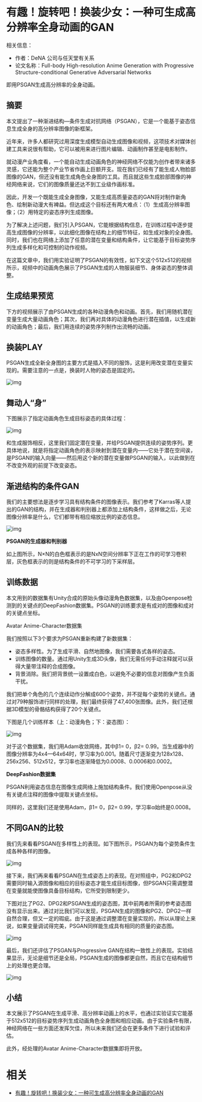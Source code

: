 
# 有趣！旋转吧！换装少女：一种可生成高分辨率全身动画的GAN


相关信息：

- 作者：DeNA 公司与任天堂有关系
- 论文名称：Full-body High-resolution Anime Generation with Progressive Structure-conditional Generative Adversarial Networks


即用PSGAN生成高分辨率的全身动画。

## **摘要**

本文提出了一种渐进结构—条件生成对抗网络（PSGAN），它是一个能基于姿态信息生成全身的高分辨率图像的新框架。

近年来，许多人都研究过用深度生成模型自动生成图像和视频，这项技术对媒体创建工具来说很有帮助，它可以被用来进行图片编辑、动画制作甚至是电影制作。

就动漫产业角度看，一个能自动生成动画角色的神经网络不仅能为创作者带来诸多灵感，它还能为整个产业节省作画上巨额开支。现在我们已经有了能生成人物脸部图像的GAN，但还没有能生成角色全身图的工具。而且就这些生成脸部图像的神经网络来说，它们的图像质量还达不到工业级作画标准。

因此，开发一个既能生成全身图像，又能生成高质量姿态的GAN将对制作新角色、绘制新动漫大有裨益。但达成这个目标还有两大难点：（1）生成高分辨率图像；（2）用特定的姿态序列生成图像。

为了解决上述问题，我们引入PSGAN，它能根据结构信息，在训练过程中逐步提高生成图像的分辨率，以此细化图像在结构上的细节特征，如生成对象的全身图。同时，我们也在网络上添加了任意的潜在变量和结构条件，让它能基于目标姿势序列生成多样化和可控制的动作视频。

在这篇文章中，我们用实验证明了PSGAN的有效性，如下文这个512x512的视频所示，视频中的动画角色展示了PSGAN生成的人物服装细节、身体姿态的整体调整。

## **生成结果预览**

下方的视频展示了由PSGAN生成的各种动漫角色和动画。首先，我们用随机潜在变量生成大量动画角色；其次，我们再对具体的动漫角色进行潜在插值，以生成新的动画角色；最后，我们用连续的姿势序列制作出流畅的动画。

## **换装PLAY**

PSGAN生成全新全身图的主要方式是插入不同的服饰，这是利用改变潜在变量实现的。需要注意的一点是，换装时人物的姿态是固定的。

![img](https://mmbiz.qpic.cn/mmbiz_png/hq0PKaHicMTF8COicKzia1MLvSjE0PCtdzye8hDBMB4ITyfPncuAejNIuvQB73kj1rMIG0Shy7Hiapz8tibYcDAiaVrg/640?tp=webp&wxfrom=5&wx_lazy=1&wx_co=1)

## 舞动人“身”

下图展示了指定动画角色生成目标姿态的具体过程：

![img](https://mmbiz.qpic.cn/mmbiz_png/hq0PKaHicMTF8COicKzia1MLvSjE0PCtdzy8mGPqcrLvj5yzuncXTYjk2OTKGz7KOR0yqVHibiaAw4Eib0B5GSL47rVw/640?tp=webp&wxfrom=5&wx_lazy=1&wx_co=1)

和生成服饰相反，这里我们固定潜在变量，并给PSGAN提供连续的姿势序列。更具体地说，就是将指定动画角色的表示映射到潜在变量内——它处于潜在空间诶，是PSGAN的输入向量——然后用这个新的潜在变量做PSGAN的输入，以此做到在不改变外观的前提下改变姿态。

## **渐进结构的条件GAN**

我们的主要想法是逐步学习具有结构条件的图像表示。我们参考了Karras等人提出的GAN的结构，并在生成器和判别器上都添加上结构条件，这样做之后，无论图像分辨率是什么，它们都带有相应缩放比例的姿态信息。

![img](https://mmbiz.qpic.cn/mmbiz_png/hq0PKaHicMTF8COicKzia1MLvSjE0PCtdzyvuXI2hScg79nSp5b6ga468a7JYgt6wYgnB360rTpYiba8kCP9vSgpEQ/640?tp=webp&wxfrom=5&wx_lazy=1&wx_co=1)

**PSGAN的生成器和判别器**

如上图所示，N×N的白色框表示的是NxN空间分辨率下正在工作的可学习卷积层，灰色框表示的则是结构条件的不可学习的下采样层。

## **训练数据**

本文用到的数据集有Unity合成的原始头像动漫角色数据集，以及由Openpose检测到的关键点的DeepFashion数据集。PSGAN的训练要求是有成对的图像和成对的关键点坐标。

Avatar Anime-Character数据集

我们按照以下3个要求为PSGAN重新构建了新数据集：

- 姿态多样性。为了生成平滑、自然地图像，我们需要各式各样的姿态。
- 训练图像的数量。通过用Unity生成3D头像，我们无需任何手动注释就可以获得大量带注释的合成图像。
- 背景消除。我们把背景统一设置成白色，以避免不必要的信息对图像产生负面干扰。

我们把单个角色的几个连续动作分解成600个姿势，并不捉每个姿势的关键点。通过对79种服饰进行同样的处理，我们最终获得了47,400张图像。此外，我们还根据3D模型的骨骼结构获得了20个关键点。

下图是几个训练样本（上：动漫角色；下：姿态图）：

![img](https://mmbiz.qpic.cn/mmbiz_png/hq0PKaHicMTF8COicKzia1MLvSjE0PCtdzyd4F7ZNiahia5kI5xtT6pzR9dr35ib9YPBSC0cgyicpAM8eTrOJLysuG1hQ/640?tp=webp&wxfrom=5&wx_lazy=1&wx_co=1)

对于这个数据集，我们用Adam收敛网络，其中β1= 0，β2= 0.99。当生成器中的图像分辨率为4x4—64x64时，学习率为0.001。随着尺寸逐渐变为128x128、256x256、512x512，学习率也逐渐降低为0.0008、0.0006和0.0002。

**DeepFashion数据集**

PSGAN利用姿态信息在图像生成网络上施加结构条件。我们使用Openpose从没有关键点注释的图像中提取关键点坐标。

同样的，这里我们还是使用Adam，β1= 0，β2= 0.99，学习率α始终是0.0008。

## **不同GAN的比较**

我们先来看看PSGAN在多样性上的表现。如下图所示，PSGAN为每个姿势条件生成各种各样的图像。

![img](https://mmbiz.qpic.cn/mmbiz_png/hq0PKaHicMTF8COicKzia1MLvSjE0PCtdzyCeJasW42Xkc1OEzSAWyUzOTIKCqD22zibxOdTaAUjLfINtH7qvibhsDg/640?tp=webp&wxfrom=5&wx_lazy=1&wx_co=1)

接下来，我们再来看看PSGAN在生成姿态上的表现。在对照组中，PG2和DPG2需要同时输入源图像和相应的目标姿态才能生成目标图像，但PSGAN只需调整潜在变量就能使图像具备目标结构，它所受到限制更少。

下图对比了PG2、DPG2和PSGAN生成的姿态图，其中前两者所需的参考姿态图没有显示出来。通过对比我们可以发现，PSGAN生成的图像和PG2、DPG2一样自然合理，但又一定的瑕疵。由于这是通过调整潜在变量实现的，所以从理论上来说，如果变量调试得完美，PSGAN同样能生成具有相同的质量的姿态图。

![img](https://mmbiz.qpic.cn/mmbiz_png/hq0PKaHicMTF8COicKzia1MLvSjE0PCtdzyOrKKw4NFU57eXaicVrg1jgqgib8aQJtYI47Ta2Urd3hNhMkdq0OGUebQ/640?tp=webp&wxfrom=5&wx_lazy=1&wx_co=1)

最后，我们还评估了PSGAN与Progressive GAN在结构一致性上的表现。实验结果显示，无论是细节还是全局，PSGAN生成的图像都更自然，而且它在结构细节上的处理也更合理。

![img](https://mmbiz.qpic.cn/mmbiz_png/hq0PKaHicMTF8COicKzia1MLvSjE0PCtdzy3cUOAfkoF1w0pdjqAib0KHKshRL9fq6HT8GDcjFIGQbkehMoLZbDy3g/640?tp=webp&wxfrom=5&wx_lazy=1&wx_co=1)

## **小结**

本文展示了PSGAN在生成平滑、高分辨率动画上的水平，也通过实验证实它能基于512x512的目标姿势序列生成动画角色全身图和相应动画。由于实验条件有限，神经网络在一些方面还发挥欠佳，所以未来我们还会在更多条件下进行试验和评估。

此外，经处理的Avatar Anime-Character数据集即将开放。




# 相关

- [有趣！旋转吧！换装少女：一种可生成高分辨率全身动画的GAN](https://mp.weixin.qq.com/s?__biz=MzA4NzE1NzYyMw==&mid=2247497652&idx=2&sn=2c04162897f25bb4b6bd5b0d18acfd49&chksm=903f09aca74880ba7fdbd929796c4e85f29c7c52d62a24c9a007d9dea6581d7a6a3701cd48b4&mpshare=1&scene=1&srcid=0515O1RjW195K67OyZf9f8Ix#rd)
